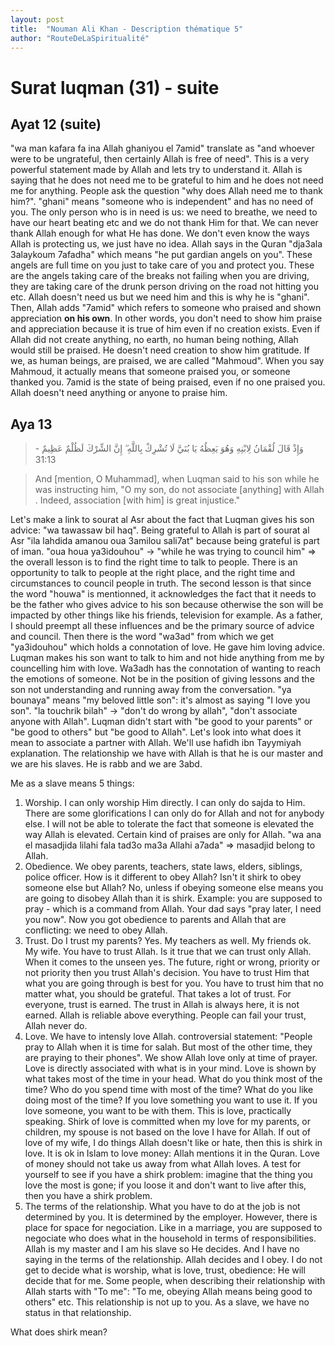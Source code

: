 ```yaml
---
layout: post
title:  "Nouman Ali Khan - Description thématique 5"
author: "RouteDeLaSpiritualité"
---
```


# Surat luqman (31) - suite

## Ayat 12 (suite)

"wa man kafara fa ina Allah ghaniyou el 7amid" translate as "and whoever were to be ungrateful, then certainly Allah is free of need". This is a very powerful statement made by Allah and lets try to understand it. Allah is saying that he does not need me to be grateful to him and he does not need me for anything. People ask the question "why does Allah need me to thank him?". "ghani" means "someone who is independent" and has no need of you. The only person who is in need is us: we need to breathe, we need to have our heart beating etc and we do not thank Him for that. We can never thank Allah enough for what He has done. We don't even know the ways Allah is protecting us, we just have no idea. Allah says in the Quran "dja3ala 3alaykoum 7afadha" which means "he put gardian angels on you". These angels are full time on you just to take care of you and protect you. These are the angels taking care of the breaks not failing when you are driving, they are taking care of the drunk person driving on the road not hitting you etc. Allah doesn't need us but we need him and this is why he is "ghani". 
Then, Allah adds "7amid" which refers to someone who praised and shown appreciation **on his own**. In other words, you don't need to show him praise and appreciation because it is true of him even if no creation exists. Even if Allah did not create anything, no earth, no human being nothing, Allah would still be praised. He doesn't need creation to show him gratitude. If we, as human beings, are praised, we are called "Mahmoud". When you say Mahmoud, it actually means that someone praised you, or someone thanked you. 7amid is the state of being praised, even if no one praised you. Allah doesn't need anything or anyone to praise him. 

## Aya 13

> وَإِذْ قَالَ لُقْمَانُ لِابْنِهِ وَهُوَ يَعِظُهُ يَا بُنَيَّ لَا تُشْرِكْ بِاللَّهِ ۖ إِنَّ الشِّرْكَ لَظُلْمٌ عَظِيمٌ - 31:13

> And [mention, O Muhammad], when Luqman said to his son while he was instructing him, "O my son, do not associate [anything] with Allah . Indeed, association [with him] is great injustice."

Let's make a link to sourat al Asr about the fact that Luqman gives his son advice: "wa tawassaw bil haq". Being grateful to Allah is part of sourat al Asr "ila lahdida amanou oua 3amilou sali7at" because being grateful is part of iman. "oua houa ya3idouhou" -> "while he was trying to council him" => the overall lesson is to find the right time to talk to people. There is an opportunity to talk to people at the right place, and the right time and circumstances to council people in truth. The second lesson is that since the word "houwa" is mentionned, it acknowledges the fact that it needs to be the father who gives advice to his son because otherwise the son will be impacted by other things like his friends, television for example. As a father, I should preempt all these influences and be the primary source of advice and council. Then there is the word "wa3ad" from which we get "ya3idouhou" which holds a connotation of love. He gave him loving advice. Luqman makes his son want to talk to him and not hide anything from me by councelling him with love. Wa3adh has the connotation of wanting to reach the emotions of someone. Not be in the position of giving lessons and the son not understanding and running away from the conversation. 
"ya bounaya" means "my beloved little son": it's almost as saying "I love you son". "la touchrik bilah" -> "don't do wrong by allah", "don't associate anyone with Allah". Luqman didn't start with "be good to your parents" or "be good to others" but "be good to Allah". 
Let's look into what does it mean to associate a partner with Allah. We'll use hafidh ibn Tayymiyah explanation. The relationship we have with Allah is that he is our master and we are his slaves. He is rabb and we are 3abd. 

Me as a slave means 5 things:
  1. Worship. I can only worship Him directly. I can only do sajda to Him. There are some glorifications I can only do for Allah and not for anybody else. I will not be able to tolerate the fact that someone is elevated the way Allah is elevated. Certain kind of praises are only for Allah. "wa ana el masadjida lilahi fala tad3o ma3a Allahi a7ada" => masadjid belong to Allah.
  2. Obedience. We obey parents, teachers, state laws, elders, siblings, police officer. How is it different to obey Allah? Isn't it shirk to obey someone else but Allah? No, unless if obeying someone else means you are going to disobey Allah than it is shirk. Example: you are supposed to pray - which is a command from Allah. Your dad says "pray later, I need you now". Now you got obedience to parents and Allah that are conflicting: we need to obey Allah.
  3. Trust. Do I trust my parents? Yes. My teachers as well. My friends ok. My wife. You have to trust Allah. Is it true that we can trust only Allah. When it comes to the unseen yes. The future, right or wrong, priority or not priority then you trust Allah's decision. You have to trust Him that what you are going through is best for you. You have to trust him that no matter what, you should be grateful. That takes a lot of trust. For everyone, trust is earned. The trust in Allah is always here, it is not earned. Allah is reliable above everything. People can fail your trust, Allah never do.
  4. Love. We have to intensly love Allah. controversial statement: "People pray to Allah when it is time for salah. But most of the other time, they are praying to their phones". We show Allah love only at time of prayer. Love is directly associated with what is in your mind. Love is shown by what takes most of the time in your head. What do you think most of the time? Who do you spend time with most of the time? What do you like doing most of the time? If you love something you want to use it. If you love someone, you want to be with them. This is love, practically speaking. Shirk of love is committed when my love for my parents, or children, my spouse is not based on the love I have for Allah. If out of love of my wife, I do things Allah doesn't like or hate, then this is shirk in love. It is ok in Islam to love money: Allah mentions it in the Quran. Love of money should not take us away from what Allah loves. A test for yourself to see if you have a shirk problem: imagine that the thing you love the most is gone; if you loose it and don't want to live after this, then you have a shirk problem.
  5. The terms of the relationship. What you have to do at the job is not determined by you. It is determined by the employer. However, there is place for space for negociation. Like in a marriage, you are supposed to negociate who does what in the household in terms of responsibilities. Allah is my master and I am his slave so He decides. And I have no saying in the terms of the relationship. Allah decides and I obey. I do not get to decide what is worship, what is love, trust, obedience: He will decide that for me. Some people, when describing their relationship with Allah starts with "To me": "To me, obeying Allah means being good to others" etc. This relationship is not up to you. As a slave, we have no status in that relationship.

What does shirk mean?